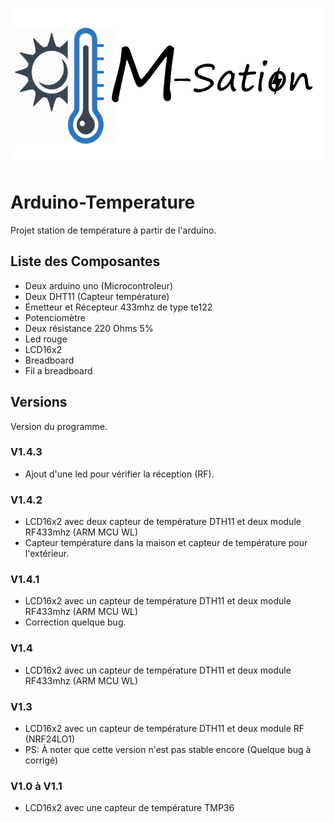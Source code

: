 ![Math logo](logo3.png)

# Arduino-Temperature

Projet station de température à partir de l'arduino.

## Liste des Composantes

* Deux arduino uno (Microcontroleur)
* Deux DHT11 (Capteur température)
* Émetteur et Récepteur 433mhz de type te122
* Potenciomètre
* Deux résistance 220 Ohms 5%
* Led rouge
* LCD16x2
* Breadboard
* Fil a breadboard

## Versions

Version du programme.

### V1.4.3

* Ajout d'une led pour vérifier la réception (RF).

### V1.4.2

* LCD16x2 avec deux capteur de température DTH11 et deux module RF433mhz (ARM MCU WL)
* Capteur température dans la maison et capteur de température pour l'extérieur.


### V1.4.1

* LCD16x2 avec un capteur de température DTH11 et deux module RF433mhz (ARM MCU WL)
* Correction quelque bug.

### V1.4

* LCD16x2 avec un capteur de température DTH11 et deux module RF433mhz (ARM MCU WL)

### V1.3

* LCD16x2 avec un capteur de température DTH11 et deux module RF (NRF24LO1)
* PS: À noter que cette version n'est pas stable encore (Quelque bug à corrigé)

### V1.0 à V1.1 

* LCD16x2 avec une capteur de température TMP36

